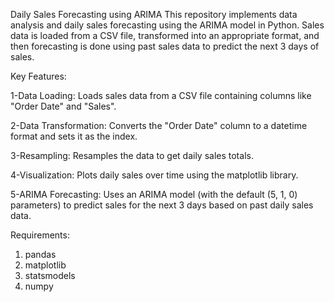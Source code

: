 Daily Sales Forecasting using ARIMA
This repository implements data analysis and daily sales forecasting using the ARIMA model in Python. Sales data is loaded from a CSV file, transformed into an appropriate format, and then forecasting is done using past sales data to predict the next 3 days of sales.

Key Features:

1-Data Loading: Loads sales data from a CSV file containing columns like "Order Date" and "Sales".

2-Data Transformation: Converts the "Order Date" column to a datetime format and sets it as the index.

3-Resampling: Resamples the data to get daily sales totals.

4-Visualization: Plots daily sales over time using the matplotlib library.

5-ARIMA Forecasting: Uses an ARIMA model (with the default (5, 1, 0) parameters) to predict sales for the next 3 days based on past daily sales data.

Requirements:
1) pandas
2) matplotlib
3) statsmodels
4) numpy
